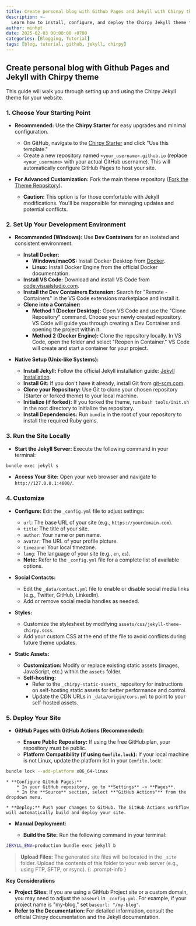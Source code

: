```yaml
---
title: Create personal blog with Github Pages and Jekyll with Chirpy theme
description: >-
  Learn how to install, configure, and deploy the Chirpy Jekyll theme for your blog. This step-by-step guide covers Dev Containers, native setup, customization options, and deployment methods like GitHub Actions.
author: minhpt
date: 2025-02-03 00:00:00 +0700
categories: [Blogging, Tutorial]
tags: [blog, tutorial, github, jekyll, chirpy]
---
```


## Create personal blog with Github Pages and Jekyll with Chirpy theme

This guide will walk you through setting up and using the Chirpy Jekyll theme for your website.

### 1. Choose Your Starting Point

* **Recommended:** Use the **Chirpy Starter** for easy upgrades and minimal configuration. 
    * On GitHub, navigate to the [Chirpy Starter](https://github.com/cotes2020/chirpy-starter) and click "Use this template."
    * Create a new repository named `<your_username>.github.io` (replace `<your_username>` with your actual GitHub username). This will automatically configure GitHub Pages to host your site.

* **For Advanced Customization:** Fork the main theme repository ([Fork the Theme Repository](https://tranglc.github.io/posts/getting-started/)). 
    * **Caution:** This option is for those comfortable with Jekyll modifications. You'll be responsible for managing updates and potential conflicts.

### 2. Set Up Your Development Environment

* **Recommended (Windows):** Use **Dev Containers** for an isolated and consistent environment.
    * **Install Docker:**
        * **Windows/macOS:** Install Docker Desktop from [Docker](https://www.docker.com/products/docker-desktop/).
        * **Linux:** Install Docker Engine from the official Docker documentation.
    * **Install VS Code:** Download and install VS Code from [code.visualstudio.com](https://code.visualstudio.com/).
    * **Install the Dev Containers Extension:** Search for "Remote - Containers" in the VS Code extensions marketplace and install it.
    * **Clone into a Container:**
        * **Method 1 (Docker Desktop):** Open VS Code and use the "Clone Repository" command. Choose your newly created repository. VS Code will guide you through creating a Dev Container and opening the project within it.
        * **Method 2 (Docker Engine):** Clone the repository locally. In VS Code, open the folder and select "Reopen in Container." VS Code will create and start a container for your project.

* **Native Setup (Unix-like Systems):**

    * **Install Jekyll:** Follow the official Jekyll installation guide: [Jekyll Installation](https://jekyllrb.com/docs/installation/).
    * **Install Git:** If you don't have it already, install Git from [git-scm.com](https://git-scm.com/).
    * **Clone your Repository:** Use Git to clone your chosen repository (Starter or forked theme) to your local machine.
    * **Initialize (if forked):** If you forked the theme, run `bash tools/init.sh` in the root directory to initialize the repository.
    * **Install Dependencies:** Run `bundle` in the root of your repository to install the required Ruby gems.

### 3. Run the Site Locally

* **Start the Jekyll Server:** Execute the following command in your terminal:

```bash
bundle exec jekyll s
```

* **Access Your Site:** Open your web browser and navigate to `http://127.0.0.1:4000/`.

### 4. Customize

* **Configure:** Edit the `_config.yml` file to adjust settings:
    * `url`: The base URL of your site (e.g., `https://yourdomain.com`).
    * `title`: The title of your site.
    * `author`: Your name or pen name.
    * `avatar`: The URL of your profile picture.
    * `timezone`: Your local timezone.
    * `lang`: The language of your site (e.g., `en`, `es`).
    * **Note:** Refer to the `_config.yml` file for a complete list of available options.

* **Social Contacts:**
    * Edit the `_data/contact.yml` file to enable or disable social media links (e.g., Twitter, GitHub, LinkedIn). 
    * Add or remove social media handles as needed.

* **Styles:**
    * Customize the stylesheet by modifying `assets/css/jekyll-theme-chirpy.scss`. 
    * Add your custom CSS at the end of the file to avoid conflicts during future theme updates.

* **Static Assets:**
    * **Customization:** Modify or replace existing static assets (images, JavaScript, etc.) within the `assets` folder.
    * **Self-hosting:** 
        * Refer to the `_chirpy-static-assets_` repository for instructions on self-hosting static assets for better performance and control.
        * Update the CDN URLs in `_data/origin/cors.yml` to point to your self-hosted assets.

### 5. Deploy Your Site

* **GitHub Pages with GitHub Actions (Recommended):**

    * **Ensure Public Repository:** If using the free GitHub plan, your repository must be public.
    * **Platform Compatibility (if using `Gemfile.lock`):** If your local machine is not Linux, update the platform list in your `Gemfile.lock`:

```bash
bundle lock --add-platform x86_64-linux
```

    * **Configure GitHub Pages:**
        * In your GitHub repository, go to **Settings** -> **Pages**.
        * In the **Source** section, select **"GitHub Actions"** from the dropdown menu.

    * **Deploy:** Push your changes to GitHub. The GitHub Actions workflow will automatically build and deploy your site.

* **Manual Deployment:**

    * **Build the Site:** Run the following command in your terminal:

```bash
JEKYLL_ENV=production bundle exec jekyll b
```

> **Upload Files:** The generated site files will be located in the `_site` folder. Upload the contents of this folder to your web server (e.g., using FTP, SFTP, or rsync).
{: .prompt-info }

**Key Considerations**

* **Project Sites:** If you are using a GitHub Project site or a custom domain, you may need to adjust the `baseurl` in `_config.yml`. For example, if your project name is "my-blog," set `baseurl: "/my-blog"`.
* **Refer to the Documentation:** For detailed information, consult the official Chirpy documentation and the Jekyll documentation.
